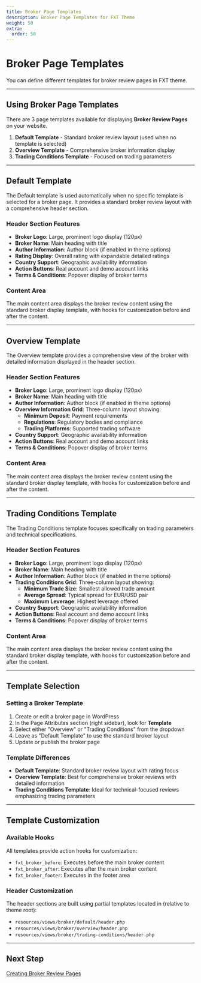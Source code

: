 ```yaml
---
title: Broker Page Templates
description: Broker Page Templates for FXT Theme
weight: 50
extra:
  order: 50
---
```


# Broker Page Templates

You can define different templates for broker review pages in FXT theme.

---

## Using Broker Page Templates

There are 3 page templates available for displaying **Broker Review Pages** on your website.

1. **Default Template** - Standard broker review layout (used when no template is selected)
2. **Overview Template** - Comprehensive broker information display
3. **Trading Conditions Template** - Focused on trading parameters

---

## Default Template

The Default template is used automatically when no specific template is selected for a broker page. It provides a standard broker review layout with a comprehensive header section.

### Header Section Features

- **Broker Logo**: Large, prominent logo display (120px)
- **Broker Name**: Main heading with title
- **Author Information**: Author block (if enabled in theme options)
- **Rating Display**: Overall rating with expandable detailed ratings
- **Country Support**: Geographic availability information
- **Action Buttons**: Real account and demo account links
- **Terms & Conditions**: Popover display of broker terms

### Content Area

The main content area displays the broker review content using the standard broker display template, with hooks for customization before and after the content.

---

## Overview Template

The Overview template provides a comprehensive view of the broker with detailed information displayed in the header section.

### Header Section Features

- **Broker Logo**: Large, prominent logo display (120px)
- **Broker Name**: Main heading with title
- **Author Information**: Author block (if enabled in theme options)
- **Overview Information Grid**: Three-column layout showing:
  - **Minimum Deposit**: Payment requirements
  - **Regulations**: Regulatory bodies and compliance
  - **Trading Platforms**: Supported trading software
- **Country Support**: Geographic availability information
- **Action Buttons**: Real account and demo account links
- **Terms & Conditions**: Popover display of broker terms

### Content Area

The main content area displays the broker review content using the standard broker display template, with hooks for customization before and after the content.

---

## Trading Conditions Template

The Trading Conditions template focuses specifically on trading parameters and technical specifications.

### Header Section Features

- **Broker Logo**: Large, prominent logo display (120px)
- **Broker Name**: Main heading with title
- **Author Information**: Author block (if enabled in theme options)
- **Trading Conditions Grid**: Three-column layout showing:
  - **Minimum Trade Size**: Smallest allowed trade amount
  - **Average Spread**: Typical spread for EUR/USD pair
  - **Maximum Leverage**: Highest leverage offered
- **Country Support**: Geographic availability information
- **Action Buttons**: Real account and demo account links
- **Terms & Conditions**: Popover display of broker terms

### Content Area

The main content area displays the broker review content using the standard broker display template, with hooks for customization before and after the content.

---

## Template Selection

### Setting a Broker Template

1. Create or edit a broker page in WordPress
2. In the Page Attributes section (right sidebar), look for **Template**
3. Select either "Overview" or "Trading Conditions" from the dropdown
4. Leave as "Default Template" to use the standard broker layout
5. Update or publish the broker page

### Template Differences

- **Default Template**: Standard broker review layout with rating focus
- **Overview Template**: Best for comprehensive broker reviews with detailed information
- **Trading Conditions Template**: Ideal for technical-focused reviews emphasizing trading parameters

---

## Template Customization

### Available Hooks

All templates provide action hooks for customization:

- `fxt_broker_before`: Executes before the main broker content
- `fxt_broker_after`: Executes after the main broker content
- `fxt_broker_footer`: Executes in the footer area

### Header Customization

The header sections are built using partial templates located in (relative to theme root):

- `resources/views/broker/default/header.php`
- `resources/views/broker/overview/header.php`
- `resources/views/broker/trading-conditions/header.php`

---

## Next Step

[Creating Broker Review Pages](/docs/fxt/broker-page-blocks/)
